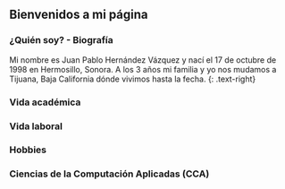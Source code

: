 
## Bienvenidos a mi página

### ¿Quién soy? - Biografía
Mi nombre es Juan Pablo Hernández Vázquez y nací el 17 de octubre de 1998 en Hermosillo, Sonora. A los 3 años mi familia y yo nos mudamos a Tijuana, Baja California dónde vivimos hasta la fecha. {: .text-right}

### Vida académica

### Vida laboral

### Hobbies

### Ciencias de la Computación Aplicadas (CCA)
